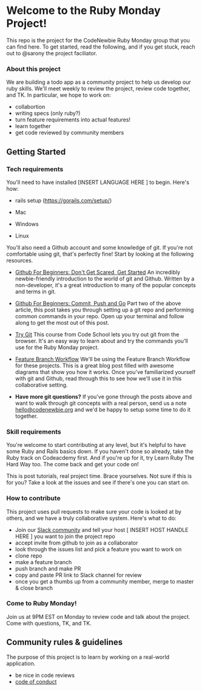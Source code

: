 # Welcome to the Ruby Monday Project! 
This repo is the project for the CodeNewbie Ruby Monday group that you can find here. To get started, read the following, and if you get stuck, reach out to @sarony the project faciliator.

### About this project
We are building a todo app as a community project to help us develop our ruby skills. We'll meet weekly to review the project, review code together, and TK. In particular, we hope to work on:

- collabortion
- writing specs (only ruby?)
- turn feature requirements into actual features!
- learn together
- get code reviewed by community members

## Getting Started

### Tech requirements
You'll need to have installed [INSERT LANGUAGE HERE ] to begin. Here's how:

- rails setup (https://gorails.com/setup/)

- Mac
- Windows
- Linux

You'll also need a Github account and some knowledge of git. If you're not comfortable using git, that's perfectly fine! Start by looking at the following resources. 

- [Github For Beginners: Don't Get Scared, Get Started](http://readwrite.com/2013/09/30/understanding-github-a-journey-for-beginners-part-1)
An incredibly newbie-friendly introduction to the world of git and Github. Written by a non-developer, it's a great introduction to many of the popular concepts and terms in git. 

- [Github For Beginners: Commit, Push and Go](http://readwrite.com/2013/10/02/github-for-beginners-part-2)
Part two of the above article, this post takes you through setting up a git repo and performing common commands in your repo. Open up your terminal and follow along to get the most out of this post.

- [Try Git](https://try.github.io/levels/1/challenges/1)
This course from Code School lets you try out git from the browser. It's an easy way to learn about and try the commands you'll use for the Ruby Monday project.

- [Feature Branch Workflow](https://www.atlassian.com/git/tutorials/comparing-workflows/feature-branch-workflow)
We'll be using the Feature Branch Workflow for these projects. This is a great blog post filled with awesome diagrams that show you how it works. Once you've familiarized yourself with git and Github, read through this to see how we'll use it in this collaborative setting.

- **Have more git questions?** If you've gone through the posts above and want to walk through git concepts with a real person, send us a note <hello@codenewbie.org> and we'd be happy to setup some time to do it together.

### Skill requirements
You're welcome to start contributing at any level, but it's helpful to have some Ruby and Rails basics down. If you haven't done so already, take the Ruby track on Codeacdemy first. And if you're up for it, try Learn Ruby The Hard Way too. The come back and get your code on!

This is post tutorials, real project time. Brace yourselves. Not sure if this is for you? Take a look at the issues and see if there's one you can start on.

### How to contribute
This project uses pull requests to make sure your code is looked at by others, and we have a truly collaborative system. Here's what to do:

- Join our [Slack community][1] and tell your host [ INSERT HOST HANDLE HERE ] you want to join the project repo
- accept invite from github to join as a collaborator
- look through the issues list and pick a feature you want to work on
- clone repo
- make a feature branch
- push branch and make PR
- copy and paste PR link to Slack channel for review
- once you get a thumbs up from a community member, merge to master & close branch

### Come to Ruby Monday!
Join us at 9PM EST on Monday to review code and talk about the project. Come with questions, TK, and TK.

## Community rules & guidelines
The purpose of this project is to learn by working on a real-world application.

- be nice in code reviews
- [code of conduct](http://www.codenewbie.org/blogs/our-code-of-conduct)

[1]: https://codenewbie.typeform.com/to/uwsWlZ
